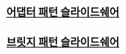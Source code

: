 # [어댑터 패턴 슬라이드쉐어](https://www.slideshare.net/bssin/20170710-78025611)
# [브릿지 패턴 슬라이드쉐어](https://www.slideshare.net/bssin/20170710-78025610)
